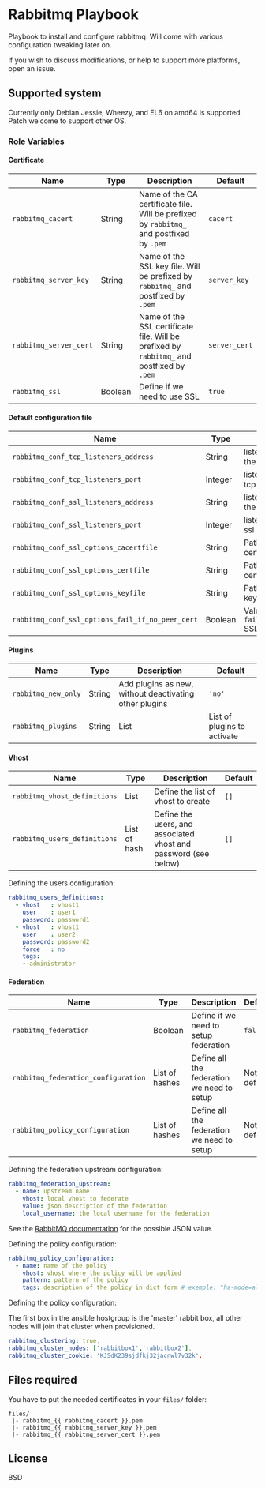 # Rabbitmq Playbook

Playbook to install and configure rabbitmq. Will come with various
configuration tweaking later on.

If you wish to discuss modifications, or help to support more platforms, open
an issue.

## Supported system

Currently only Debian Jessie, Wheezy, and EL6 on amd64 is supported. Patch welcome to
support other OS.

### Role Variables

#### Certificate
|Name|Type|Description|Default|
|----|----|-----------|-------|
`rabbitmq_cacert`|String|Name of the CA certificate file. Will be prefixed by `rabbitmq_` and postfixed by `.pem`|`cacert`
`rabbitmq_server_key`|String|Name of the SSL key file. Will be prefixed by `rabbitmq_` and postfixed by `.pem`|`server_key`
`rabbitmq_server_cert`|String|Name of the SSL certificate file. Will be prefixed by `rabbitmq_` and postfixed by `.pem`|`server_cert`
`rabbitmq_ssl`|Boolean|Define if we need to use SSL|`true`

#### Default configuration file

|Name|Type|Description|Default|
|----|----|-----------|-------|
`rabbitmq_conf_tcp_listeners_address`|String|listening address for the tcp interface|`''`
`rabbitmq_conf_tcp_listeners_port`|Integer|listening port for the tcp interface|`5672`
`rabbitmq_conf_ssl_listeners_address`|String|listening address for the ssl interface|`'0.0.0.0'`
`rabbitmq_conf_ssl_listeners_port`|Integer|listening port for the ssl interface|`5671`
`rabbitmq_conf_ssl_options_cacertfile`|String|Path the CA certificate|`"/etc/rabbitmq/ssl/cacert.pem"`
`rabbitmq_conf_ssl_options_certfile`|String|Path to the server certificate|`"/etc/rabbitmq/ssl/server_cert.pem"`
`rabbitmq_conf_ssl_options_keyfile`|String|Path to the private key file|`"/etc/rabbitmq/ssl/server_key.pem"`
`rabbitmq_conf_ssl_options_fail_if_no_peer_cert`|Boolean|Value of the `fail_if_no_peer_cert` SSL option|`"true"`

#### Plugins

|Name|Type|Description|Default|
|----|----|-----------|-------|
`rabbitmq_new_only`|String|Add plugins as new, without deactivating other plugins|`'no'`
`rabbitmq_plugins`|String|List|List of plugins to activate|`[]`

#### Vhost

|Name|Type|Description|Default|
|----|----|-----------|-------|
`rabbitmq_vhost_definitions`|List|Define the list of vhost to create|`[]`
`rabbitmq_users_definitions`|List of hash|Define the users, and associated vhost and password (see below)|`[]`

Defining the users configuration:

```yaml
rabbitmq_users_definitions:
  - vhost   : vhost1
    user    : user1
    password: password1
  - vhost   : vhost1
    user    : user2
    password: password2
    force   : no
    tags:
    - administrator
```
#### Federation

|Name|Type|Description|Default|
|----|----|-----------|-------|
`rabbitmq_federation`|Boolean|Define if we need to setup federation|`false`
`rabbitmq_federation_configuration`|List of hashes|Define all the federation we need to setup|Not defined
`rabbitmq_policy_configuration`|List of hashes|Define all the federation we need to setup|Not defined

Defining the federation upstream configuration:

```yaml
rabbitmq_federation_upstream:
  - name: upstream name
    vhost: local vhost to federate
    value: json description of the federation
    local_username: the local username for the federation
```

See the [RabbitMQ documentation](http://www.rabbitmq.com/federation.html) for
the possible JSON value.

Defining the policy configuration:

```yaml
rabbitmq_policy_configuration:
  - name: name of the policy
    vhost: vhost where the policy will be applied
    pattern: pattern of the policy
    tags: description of the policy in dict form # exemple: "ha-mode=all"
```

Defining the policy configuration:

The first box in the ansible hostgroup is the 'master' rabbit box, all other nodes
will join that cluster when provisioned.

```yaml
rabbitmq_clustering: true,
rabbitmq_cluster_nodes: ['rabbitbox1','rabbitbox2'],
rabbitmq_cluster_cookie: 'KJSdK239sjdfkj32jacnwl7v32k',
```

## Files required

You have to put the needed certificates in your `files/` folder:

    files/
     |- rabbitmq_{{ rabbitmq_cacert }}.pem
     |- rabbitmq_{{ rabbitmq_server_key }}.pem
     |- rabbitmq_{{ rabbitmq_server_cert }}.pem



## License

BSD
